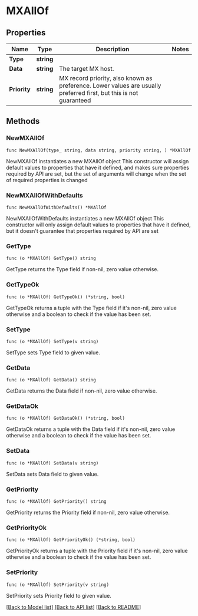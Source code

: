 # MXAllOf

## Properties

Name | Type | Description | Notes
------------ | ------------- | ------------- | -------------
**Type** | **string** |  | 
**Data** | **string** | The target MX host. | 
**Priority** | **string** | MX record priority, also known as preference. Lower values are usually preferred first, but this is not guaranteed | 

## Methods

### NewMXAllOf

`func NewMXAllOf(type_ string, data string, priority string, ) *MXAllOf`

NewMXAllOf instantiates a new MXAllOf object
This constructor will assign default values to properties that have it defined,
and makes sure properties required by API are set, but the set of arguments
will change when the set of required properties is changed

### NewMXAllOfWithDefaults

`func NewMXAllOfWithDefaults() *MXAllOf`

NewMXAllOfWithDefaults instantiates a new MXAllOf object
This constructor will only assign default values to properties that have it defined,
but it doesn't guarantee that properties required by API are set

### GetType

`func (o *MXAllOf) GetType() string`

GetType returns the Type field if non-nil, zero value otherwise.

### GetTypeOk

`func (o *MXAllOf) GetTypeOk() (*string, bool)`

GetTypeOk returns a tuple with the Type field if it's non-nil, zero value otherwise
and a boolean to check if the value has been set.

### SetType

`func (o *MXAllOf) SetType(v string)`

SetType sets Type field to given value.


### GetData

`func (o *MXAllOf) GetData() string`

GetData returns the Data field if non-nil, zero value otherwise.

### GetDataOk

`func (o *MXAllOf) GetDataOk() (*string, bool)`

GetDataOk returns a tuple with the Data field if it's non-nil, zero value otherwise
and a boolean to check if the value has been set.

### SetData

`func (o *MXAllOf) SetData(v string)`

SetData sets Data field to given value.


### GetPriority

`func (o *MXAllOf) GetPriority() string`

GetPriority returns the Priority field if non-nil, zero value otherwise.

### GetPriorityOk

`func (o *MXAllOf) GetPriorityOk() (*string, bool)`

GetPriorityOk returns a tuple with the Priority field if it's non-nil, zero value otherwise
and a boolean to check if the value has been set.

### SetPriority

`func (o *MXAllOf) SetPriority(v string)`

SetPriority sets Priority field to given value.



[[Back to Model list]](../README.md#documentation-for-models) [[Back to API list]](../README.md#documentation-for-api-endpoints) [[Back to README]](../README.md)



